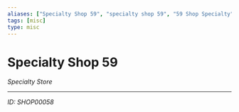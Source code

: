 ```yaml
---
aliases: ["Specialty Shop 59", "specialty shop 59", "59 Shop Specialty"]
tags: [misc]
type: misc
---
```


# Specialty Shop 59

*Specialty Store*

---
*ID: SHOP00058*